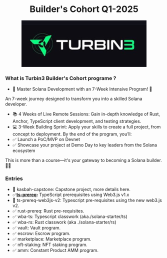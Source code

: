 
<div align="center">
   <h1>Builder's Cohort Q1-2025</h1>
  <img src="https://github.com/solana-turbin3/Q1_25_Builder_daniel-burlacu/blob/main/turbine-logo-text.png" alt="Logo" width="400">
</div>

### What is Turbin3 Builder's Cohort programe ?
- 🌟 Master Solana Development with an 7-Week Intensive Program! 🚀

An 7-week journey designed to transform you into a skilled Solana developer.

- 📚 4 Weeks of Live Remote Sessions: Gain in-depth knowledge of Rust, Anchor, TypeScript client development, and testing strategies.
- 💻 3-Week Building Sprint: Apply your skills to create a full project, from concept to deployment.
By the end of the program, you’ll:
- ✅ Launch a PoC/MVP on Devnet
- ✅ Showcase your project at Demo Day to key leaders from the Solana ecosystem

This is more than a course—it's your gateway to becoming a Solana builder. 🚀✨ 

### Entries
- 🚧 kasbah-capstone: Capstone project, more details here.
- ✅**[ts-prereq](https://github.com/solana-turbin3/Q1_25_Builder_daniel-burlacu/blob/main/airdrop):** TypeScript prerequisites using Web3.js v1.x  
- 🦄 ts-prereq-web3js-v2: Typescript pre-requisites using the new web3.js v2.
- ✅ rust-prereq: Rust pre-requisites.
- ✅ wba-ts: Typescript classwork (aka./solana-starter/ts)
- ✅ wba-rs: Rust classwork (aka ./solana-starter/rs)
- ✅ vault: Vault program.
- ✅ escrow: Escrow program.
- ✅ marketplace: Marketplace program.
- ✅ nft-staking: NFT staking program.
- ✅ amm: Constant Product AMM program.
